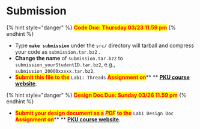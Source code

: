 # Submission

{% hint style="danger" %}
<mark style="color:red;">**Code Due: Thursday 03/23 11.59 pm**</mark>
{% endhint %}

* Type **`make submission`** under the `src/` directory will tarball and compress your code as `submission.tar.bz2` .
* **Change the name** of `submission.tar.bz2` to `submission_yourStudentID.tar.bz2`, e.g., `submission_20000xxxxx.tar.bz2`.
* <mark style="color:red;">**Submit this file to the**</mark> <mark style="color:red;"></mark><mark style="color:red;"></mark> `Lab1: Threads` <mark style="color:red;">**Assignment on**</mark>** ** [**PKU course website**](https://course.pku.edu.cn).

{% hint style="danger" %}
<mark style="color:red;">**Design Doc Due: Sunday 03/26 11.59 pm**</mark>
{% endhint %}

* <mark style="color:red;">**Submit your design document as a**</mark> <mark style="color:red;"></mark><mark style="color:red;"></mark> <mark style="color:red;"></mark>_<mark style="color:red;">**PDF**</mark>_ <mark style="color:red;">**to the**</mark> `Lab1 Design Doc` <mark style="color:red;">**Assignment on**</mark>** ** [**PKU course website**](https://course.pku.edu.cn).
